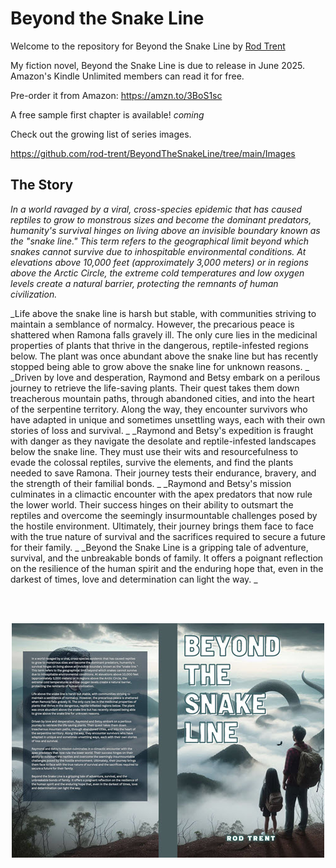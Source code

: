 # Beyond the Snake Line

Welcome to the repository for Beyond the Snake Line by <a href="https://amazon.com/author/rodtrent" target="_blank">Rod Trent</a>

My fiction novel, Beyond the Snake Line is due to release in June 2025. Amazon's Kindle Unlimited members can read it for free.

Pre-order it from Amazon: https://amzn.to/3BoS1sc

A free sample first chapter is available!  _coming_

Check out the growing list of series images.

https://github.com/rod-trent/BeyondTheSnakeLine/tree/main/Images

## The Story

_In a world ravaged by a viral, cross-species epidemic that has caused reptiles to grow to monstrous sizes and become the dominant predators, humanity's survival hinges on living above an invisible boundary known as the "snake line." This term refers to the geographical limit beyond which snakes cannot survive due to inhospitable environmental conditions. At elevations above 10,000 feet (approximately 3,000 meters) or in regions above the Arctic Circle, the extreme cold temperatures and low oxygen levels create a natural barrier, protecting the remnants of human civilization._

_Life above the snake line is harsh but stable, with communities striving to maintain a semblance of normalcy. However, the precarious peace is shattered when Ramona falls gravely ill. The only cure lies in the medicinal properties of plants that thrive in the dangerous, reptile-infested regions below. The plant was once abundant above the snake line but has recently stopped being able to grow above the snake line for unknown reasons.
_
_Driven by love and desperation, Raymond and Betsy embark on a perilous journey to retrieve the life-saving plants. Their quest takes them down treacherous mountain paths, through abandoned cities, and into the heart of the serpentine territory. Along the way, they encounter survivors who have adapted in unique and sometimes unsettling ways, each with their own stories of loss and survival.
_
_Raymond and Betsy's expedition is fraught with danger as they navigate the desolate and reptile-infested landscapes below the snake line. They must use their wits and resourcefulness to evade the colossal reptiles, survive the elements, and find the plants needed to save Ramona. Their journey tests their endurance, bravery, and the strength of their familial bonds.
_
_Raymond and Betsy's mission culminates in a climactic encounter with the apex predators that now rule the lower world. Their success hinges on their ability to outsmart the reptiles and overcome the seemingly insurmountable challenges posed by the hostile environment. Ultimately, their journey brings them face to face with the true nature of survival and the sacrifices required to secure a future for their family.
_
_Beyond the Snake Line is a gripping tale of adventure, survival, and the unbreakable bonds of family. It offers a poignant reflection on the resilience of the human spirit and the enduring hope that, even in the darkest of times, love and determination can light the way.
_

<br><br>

<p align="center"><img src="https://github.com/rod-trent/BeyondTheSnakeLine/blob/main/Images/FrontBackCoverSmall.jpg?raw=true"></center></p>
